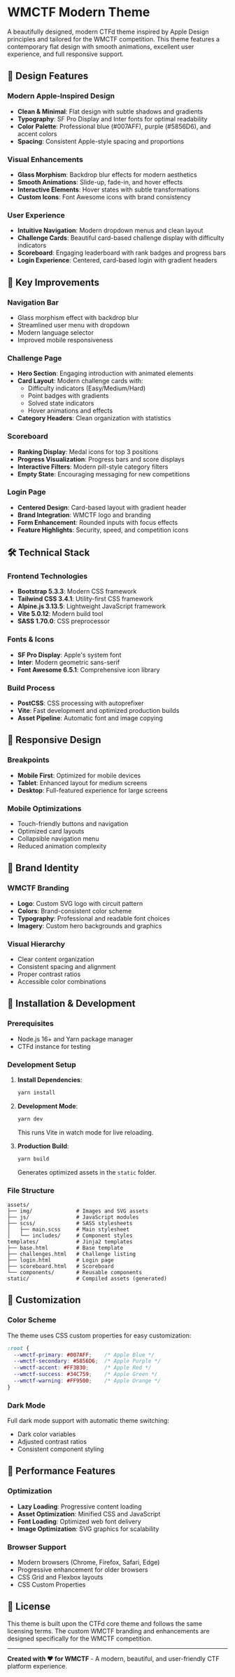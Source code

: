 # WMCTF Modern Theme

A beautifully designed, modern CTFd theme inspired by Apple Design principles and tailored for the WMCTF competition. This theme features a contemporary flat design with smooth animations, excellent user experience, and full responsive support.

## 🎨 Design Features

### Modern Apple-Inspired Design
- **Clean & Minimal**: Flat design with subtle shadows and gradients
- **Typography**: SF Pro Display and Inter fonts for optimal readability
- **Color Palette**: Professional blue (#007AFF), purple (#5856D6), and accent colors
- **Spacing**: Consistent Apple-style spacing and proportions

### Visual Enhancements
- **Glass Morphism**: Backdrop blur effects for modern aesthetics
- **Smooth Animations**: Slide-up, fade-in, and hover effects
- **Interactive Elements**: Hover states with subtle transformations
- **Custom Icons**: Font Awesome icons with brand consistency

### User Experience
- **Intuitive Navigation**: Modern dropdown menus and clean layout
- **Challenge Cards**: Beautiful card-based challenge display with difficulty indicators
- **Scoreboard**: Engaging leaderboard with rank badges and progress bars
- **Login Experience**: Centered, card-based login with gradient headers

## 🚀 Key Improvements

### Navigation Bar
- Glass morphism effect with backdrop blur
- Streamlined user menu with dropdown
- Modern language selector
- Improved mobile responsiveness

### Challenge Page
- **Hero Section**: Engaging introduction with animated elements
- **Card Layout**: Modern challenge cards with:
  - Difficulty indicators (Easy/Medium/Hard)
  - Point badges with gradients
  - Solved state indicators
  - Hover animations and effects
- **Category Headers**: Clean organization with statistics

### Scoreboard
- **Ranking Display**: Medal icons for top 3 positions
- **Progress Visualization**: Progress bars and score displays
- **Interactive Filters**: Modern pill-style category filters
- **Empty State**: Encouraging messaging for new competitions

### Login Page
- **Centered Design**: Card-based layout with gradient header
- **Brand Integration**: WMCTF logo and branding
- **Form Enhancement**: Rounded inputs with focus effects
- **Feature Highlights**: Security, speed, and competition icons

## 🛠 Technical Stack

### Frontend Technologies
- **Bootstrap 5.3.3**: Modern CSS framework
- **Tailwind CSS 3.4.1**: Utility-first CSS framework
- **Alpine.js 3.13.5**: Lightweight JavaScript framework
- **Vite 5.0.12**: Modern build tool
- **SASS 1.70.0**: CSS preprocessor

### Fonts & Icons
- **SF Pro Display**: Apple's system font
- **Inter**: Modern geometric sans-serif
- **Font Awesome 6.5.1**: Comprehensive icon library

### Build Process
- **PostCSS**: CSS processing with autoprefixer
- **Vite**: Fast development and optimized production builds
- **Asset Pipeline**: Automatic font and image copying

## 📱 Responsive Design

### Breakpoints
- **Mobile First**: Optimized for mobile devices
- **Tablet**: Enhanced layout for medium screens
- **Desktop**: Full-featured experience for large screens

### Mobile Optimizations
- Touch-friendly buttons and navigation
- Optimized card layouts
- Collapsible navigation menu
- Reduced animation complexity

## 🎯 Brand Identity

### WMCTF Branding
- **Logo**: Custom SVG logo with circuit pattern
- **Colors**: Brand-consistent color scheme
- **Typography**: Professional and readable font choices
- **Imagery**: Custom hero backgrounds and graphics

### Visual Hierarchy
- Clear content organization
- Consistent spacing and alignment
- Proper contrast ratios
- Accessible color combinations

## 🔧 Installation & Development

### Prerequisites
- Node.js 16+ and Yarn package manager
- CTFd instance for testing

### Development Setup
1. **Install Dependencies**:
   ```bash
   yarn install
   ```

2. **Development Mode**:
   ```bash
   yarn dev
   ```
   This runs Vite in watch mode for live reloading.

3. **Production Build**:
   ```bash
   yarn build
   ```
   Generates optimized assets in the `static` folder.

### File Structure
```
assets/
├── img/              # Images and SVG assets
├── js/               # JavaScript modules
├── scss/             # SASS stylesheets
│   ├── main.scss     # Main stylesheet
│   └── includes/     # Component styles
templates/            # Jinja2 templates
├── base.html         # Base template
├── challenges.html   # Challenge listing
├── login.html        # Login page
├── scoreboard.html   # Scoreboard
└── components/       # Reusable components
static/               # Compiled assets (generated)
```

## 🎨 Customization

### Color Scheme
The theme uses CSS custom properties for easy customization:
```css
:root {
  --wmctf-primary: #007AFF;    /* Apple Blue */
  --wmctf-secondary: #5856D6;  /* Apple Purple */
  --wmctf-accent: #FF3B30;     /* Apple Red */
  --wmctf-success: #34C759;    /* Apple Green */
  --wmctf-warning: #FF9500;    /* Apple Orange */
}
```

### Dark Mode
Full dark mode support with automatic theme switching:
- Dark color variables
- Adjusted contrast ratios
- Consistent component styling

## 🚀 Performance Features

### Optimization
- **Lazy Loading**: Progressive content loading
- **Asset Optimization**: Minified CSS and JavaScript
- **Font Loading**: Optimized web font delivery
- **Image Optimization**: SVG graphics for scalability

### Browser Support
- Modern browsers (Chrome, Firefox, Safari, Edge)
- Progressive enhancement for older browsers
- CSS Grid and Flexbox layouts
- CSS Custom Properties

## 📄 License

This theme is built upon the CTFd core theme and follows the same licensing terms. The custom WMCTF branding and enhancements are designed specifically for the WMCTF competition.

---

**Created with ❤️ for WMCTF** - A modern, beautiful, and user-friendly CTF platform experience.
